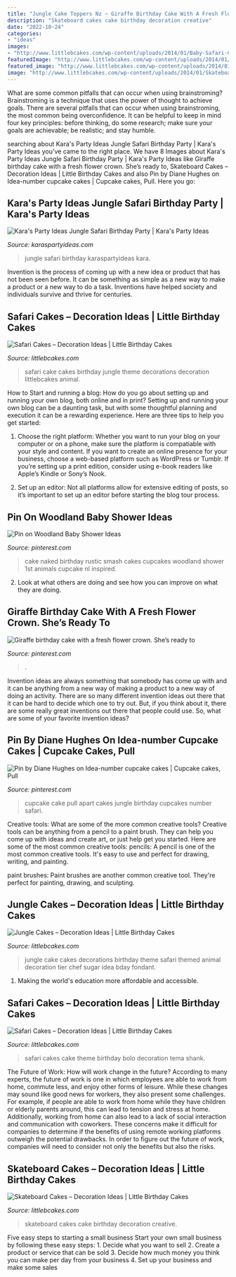 ```yaml
---
title: "Jungle Cake Toppers Nz ~ Giraffe Birthday Cake With A Fresh Flower Crown. She’s Ready To"
description: "Skateboard cakes cake birthday decoration creative"
date: "2022-10-24"
categories:
- "ideas"
images:
- "http://www.littlebcakes.com/wp-content/uploads/2014/01/Baby-Safari-Cakes.jpg"
featuredImage: "http://www.littlebcakes.com/wp-content/uploads/2014/01/Baby-Safari-Cakes.jpg"
featured_image: "http://www.littlebcakes.com/wp-content/uploads/2014/01/Jungle-Cake-Decorations.jpg"
image: "http://www.littlebcakes.com/wp-content/uploads/2014/01/Skateboard-Cakes-Pictures.jpg"
---
```



What are some common pitfalls that can occur when using brainstroming?
Brainstroming is a technique that uses the power of thought to achieve goals. There are several pitfalls that can occur when using brainstroming, the most common being overconfidence. It can be helpful to keep in mind four key principles: before thinking, do some research; make sure your goals are achievable; be realistic; and stay humble.

	

		
searching about Kara&#039;s Party Ideas Jungle Safari Birthday Party | Kara&#039;s Party Ideas you've came to the right place. We have 8 Images about Kara&#039;s Party Ideas Jungle Safari Birthday Party | Kara&#039;s Party Ideas like Giraffe birthday cake with a fresh flower crown. She’s ready to, Skateboard Cakes – Decoration Ideas | Little Birthday Cakes and also Pin by Diane Hughes on Idea-number cupcake cakes | Cupcake cakes, Pull. Here you go:
		
    
## Kara&#039;s Party Ideas Jungle Safari Birthday Party | Kara&#039;s Party Ideas

<img loading=lazy src="https://karaspartyideas.com/wp-content/uploads/2017/05/Jungle-Safari-Birthday-Party-via-Karas-Party-Ideas-KarasPartyIdeas.com13.jpg" onerror="this.onerror=null;this.src='https://tse1.mm.bing.net/th?id=OIP.GVlXYOyXYaOZdZFHiGw0sAHaLH&amp;pid=15.1';" alt="Kara&#039;s Party Ideas Jungle Safari Birthday Party | Kara&#039;s Party Ideas">

_Source: karaspartyideas.com_

>jungle safari birthday karaspartyideas kara. 

	

Invention is the process of coming up with a new idea or product that has not been seen before. It can be something as simple as a new way to make a product or a new way to do a task. Inventions have helped society and individuals survive and thrive for centuries.

    
## Safari Cakes – Decoration Ideas | Little Birthday Cakes

<img loading=lazy src="http://www.littlebcakes.com/wp-content/uploads/2014/01/Safari-Cake-Becorations.jpg" onerror="this.onerror=null;this.src='https://tse2.mm.bing.net/th?id=OIP.8ZXMnowIO8hLw7b4xWrljgHaFj&amp;pid=15.1';" alt="Safari Cakes – Decoration Ideas | Little Birthday Cakes">

_Source: littlebcakes.com_

>safari cake cakes birthday jungle theme decorations decoration littlebcakes animal. 

	

How to Start and running a blog: How do you go about setting up and running your own blog, both online and in print?
Setting up and running your own blog can be a daunting task, but with some thoughtful planning and execution it can be a rewarding experience. Here are three tips to help you get started:
1. Choose the right platform: Whether you want to run your blog on your computer or on a phone, make sure the platform is compatiable with your style and content. If you want to create an online presence for your business, choose a web-based platform such as WordPress or Tumblr. If you’re setting up a print edition, consider using e-book readers like Apple’s Kindle or Sony’s Nook.

2. Set up an editor: Not all platforms allow for extensive editing of posts, so it’s important to set up an editor before starting the blog tour process.

    
## Pin On Woodland Baby Shower Ideas

<img loading=lazy src="https://i.pinimg.com/originals/14/49/5b/14495b086f864c88dd1a273032dbabe6.jpg" onerror="this.onerror=null;this.src='https://tse2.mm.bing.net/th?id=OIP.byPuNnajBN3V3BkxS3wFgAHaLH&amp;pid=15.1';" alt="Pin on Woodland Baby Shower Ideas">

_Source: pinterest.com_

>cake naked birthday rustic smash cakes cupcakes woodland shower 1st animals cupcake nl inspired. 

	

2. Look at what others are doing and see how you can improve on what they are doing. 

    
## Giraffe Birthday Cake With A Fresh Flower Crown. She’s Ready To

<img loading=lazy src="https://i.pinimg.com/originals/d1/2f/51/d12f5118310c90eb6c35292b1359abfe.jpg" onerror="this.onerror=null;this.src='https://tse4.mm.bing.net/th?id=OIP.6F8Q_NlUTdcGHdK-kKqXjAHaK0&amp;pid=15.1';" alt="Giraffe birthday cake with a fresh flower crown. She’s ready to">

_Source: pinterest.com_

>. 

	

Invention ideas are always something that somebody has come up with and it can be anything from a new way of making a product to a new way of doing an activity. There are so many different invention ideas out there that it can be hard to decide which one to try out. But, if you think about it, there are some really great inventions out there that people could use. So, what are some of your favorite invention ideas?

    
## Pin By Diane Hughes On Idea-number Cupcake Cakes | Cupcake Cakes, Pull

<img loading=lazy src="https://i.pinimg.com/originals/01/e9/c1/01e9c1cc3872951e56ba40054d72c0a9.jpg" onerror="this.onerror=null;this.src='https://tse2.mm.bing.net/th?id=OIP.K6Ld2V13yefOJX-SEYfRRgHaK9&amp;pid=15.1';" alt="Pin by Diane Hughes on Idea-number cupcake cakes | Cupcake cakes, Pull">

_Source: pinterest.com_

>cupcake cake pull apart cakes jungle birthday cupcakes number safari. 

	

Creative tools: What are some of the more common creative tools?
Creative tools can be anything from a pencil to a paint brush. They can help you come up with ideas and create art, or just help get you started. Here are some of the most common creative tools:
pencils: A pencil is one of the most common creative tools. It's easy to use and perfect for drawing, writing, and painting.

paint brushes: Paint brushes are another common creative tool. They're perfect for painting, drawing, and sculpting.

    
## Jungle Cakes – Decoration Ideas | Little Birthday Cakes

<img loading=lazy src="http://www.littlebcakes.com/wp-content/uploads/2014/01/Jungle-Cake-Decorations.jpg" onerror="this.onerror=null;this.src='https://tse4.mm.bing.net/th?id=OIP.AmCJ7rR-qwx2Rab9bjSaIwHaJ4&amp;pid=15.1';" alt="Jungle Cakes – Decoration Ideas | Little Birthday Cakes">

_Source: littlebcakes.com_

>jungle cake cakes decorations birthday theme safari themed animal decoration tier chef sugar idea bday fondant. 

	

1. Making the world's education more affordable and accessible. 

    
## Safari Cakes – Decoration Ideas | Little Birthday Cakes

<img loading=lazy src="http://www.littlebcakes.com/wp-content/uploads/2014/01/Baby-Safari-Cakes.jpg" onerror="this.onerror=null;this.src='https://tse3.mm.bing.net/th?id=OIP.LXyC_m789VZrx3beia89RQHaKY&amp;pid=15.1';" alt="Safari Cakes – Decoration Ideas | Little Birthday Cakes">

_Source: littlebcakes.com_

>safari cakes cake theme birthday bolo decoration tema shank. 

	

The Future of Work: How will work change in the future?
According to many experts, the future of work is one in which employees are able to work from home, commute less, and enjoy other forms of leisure. While these changes may sound like good news for workers, they also present some challenges. For example, if people are able to work from home while they have children or elderly parents around, this can lead to tension and stress at home. Additionally, working from home can also lead to a lack of social interaction and communication with coworkers. These concerns make it difficult for companies to determine if the benefits of using remote working platforms outweigh the potential drawbacks. In order to figure out the future of work, companies will need to consider not only the benefits but also the risks.

    
## Skateboard Cakes – Decoration Ideas | Little Birthday Cakes

<img loading=lazy src="http://www.littlebcakes.com/wp-content/uploads/2014/01/Skateboard-Cakes-Pictures.jpg" onerror="this.onerror=null;this.src='https://tse1.mm.bing.net/th?id=OIP.QmqsvTcnYNAgOOPEe5vgdgHaFj&amp;pid=15.1';" alt="Skateboard Cakes – Decoration Ideas | Little Birthday Cakes">

_Source: littlebcakes.com_

>skateboard cakes cake birthday decoration creative. 

	

Five easy steps to starting a small business
Start your own small business by following these easy steps: 1. Decide what you want to sell 2. Create a product or service that can be sold 3. Decide how much money you think you can make per day from your business 4. Set up your business and make some sales 

